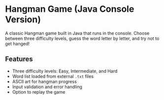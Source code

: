 # Hangman Game (Java Console Version)

A classic Hangman game built in Java that runs in the console. Choose between three difficulty levels, guess the word letter by letter, and try not to get hanged!

## Features

- Three difficulty levels: Easy, Intermediate, and Hard
- Word list loaded from external `.txt` files
- ASCII art for hangman progress
- Input validation and error handling
- Option to replay the game
